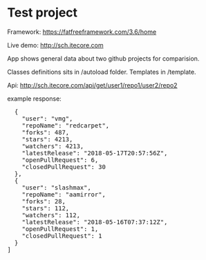# Test project

Framework: https://fatfreeframework.com/3.6/home

Live demo: http://sch.itecore.com

App shows general data about two github projects for comparision.

Classes definitions sits in /autoload folder.
Templates in /template.

Api:
http://sch.itecore.com/api/get/user1/repo1/user2/repo2

example response:
<pre>
  {
    "user": "vmg",
    "repoName": "redcarpet",
    "forks": 487,
    "stars": 4213,
    "watchers": 4213,
    "latestRelease": "2018-05-17T20:57:56Z",
    "openPullRequest": 6,
    "closedPullRequest": 30
  },
  {
    "user": "slashmax",
    "repoName": "aamirror",
    "forks": 28,
    "stars": 112,
    "watchers": 112,
    "latestRelease": "2018-05-16T07:37:12Z",
    "openPullRequest": 1,
    "closedPullRequest": 1
  }
]
</pre>
